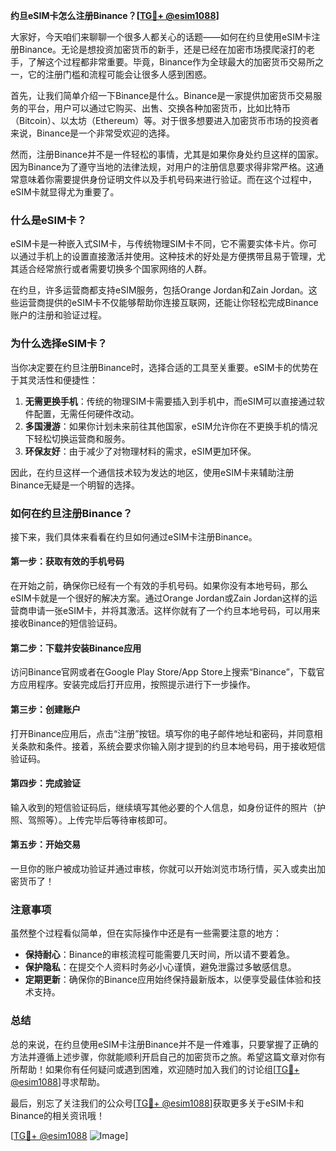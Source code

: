 **约旦eSIM卡怎么注册Binance？[[TG💪+ @esim1088](https://t.me/s/esim1088)]**

大家好，今天咱们来聊聊一个很多人都关心的话题——如何在约旦使用eSIM卡注册Binance。无论是想投资加密货币的新手，还是已经在加密市场摸爬滚打的老手，了解这个过程都非常重要。毕竟，Binance作为全球最大的加密货币交易所之一，它的注册门槛和流程可能会让很多人感到困惑。

首先，让我们简单介绍一下Binance是什么。Binance是一家提供加密货币交易服务的平台，用户可以通过它购买、出售、交换各种加密货币，比如比特币（Bitcoin）、以太坊（Ethereum）等。对于很多想要进入加密货币市场的投资者来说，Binance是一个非常受欢迎的选择。

然而，注册Binance并不是一件轻松的事情，尤其是如果你身处约旦这样的国家。因为Binance为了遵守当地的法律法规，对用户的注册信息要求得非常严格。这通常意味着你需要提供身份证明文件以及手机号码来进行验证。而在这个过程中，eSIM卡就显得尤为重要了。

### **什么是eSIM卡？**

eSIM卡是一种嵌入式SIM卡，与传统物理SIM卡不同，它不需要实体卡片。你可以通过手机上的设置直接激活并使用。这种技术的好处是方便携带且易于管理，尤其适合经常旅行或者需要切换多个国家网络的人群。

在约旦，许多运营商都支持eSIM服务，包括Orange Jordan和Zain Jordan。这些运营商提供的eSIM卡不仅能够帮助你连接互联网，还能让你轻松完成Binance账户的注册和验证过程。

### **为什么选择eSIM卡？**

当你决定要在约旦注册Binance时，选择合适的工具至关重要。eSIM卡的优势在于其灵活性和便捷性：

1. **无需更换手机**：传统的物理SIM卡需要插入到手机中，而eSIM可以直接通过软件配置，无需任何硬件改动。
2. **多国漫游**：如果你计划未来前往其他国家，eSIM允许你在不更换手机的情况下轻松切换运营商和服务。
3. **环保友好**：由于减少了对物理材料的需求，eSIM更加环保。

因此，在约旦这样一个通信技术较为发达的地区，使用eSIM卡来辅助注册Binance无疑是一个明智的选择。

### **如何在约旦注册Binance？**

接下来，我们具体来看看在约旦如何通过eSIM卡注册Binance。

#### **第一步：获取有效的手机号码**
在开始之前，确保你已经有一个有效的手机号码。如果你没有本地号码，那么eSIM卡就是一个很好的解决方案。通过Orange Jordan或Zain Jordan这样的运营商申请一张eSIM卡，并将其激活。这样你就有了一个约旦本地号码，可以用来接收Binance的短信验证码。

#### **第二步：下载并安装Binance应用**
访问Binance官网或者在Google Play Store/App Store上搜索“Binance”，下载官方应用程序。安装完成后打开应用，按照提示进行下一步操作。

#### **第三步：创建账户**
打开Binance应用后，点击“注册”按钮。填写你的电子邮件地址和密码，并同意相关条款和条件。接着，系统会要求你输入刚才提到的约旦本地号码，用于接收短信验证码。

#### **第四步：完成验证**
输入收到的短信验证码后，继续填写其他必要的个人信息，如身份证件的照片（护照、驾照等）。上传完毕后等待审核即可。

#### **第五步：开始交易**
一旦你的账户被成功验证并通过审核，你就可以开始浏览市场行情，买入或卖出加密货币了！

### **注意事项**

虽然整个过程看似简单，但在实际操作中还是有一些需要注意的地方：

- **保持耐心**：Binance的审核流程可能需要几天时间，所以请不要着急。
- **保护隐私**：在提交个人资料时务必小心谨慎，避免泄露过多敏感信息。
- **定期更新**：确保你的Binance应用始终保持最新版本，以便享受最佳体验和技术支持。

### **总结**

总的来说，在约旦使用eSIM卡注册Binance并不是一件难事，只要掌握了正确的方法并遵循上述步骤，你就能顺利开启自己的加密货币之旅。希望这篇文章对你有所帮助！如果你有任何疑问或遇到困难，欢迎随时加入我们的讨论组[[TG💪+ @esim1088](https://t.me/s/esim1088)]寻求帮助。

最后，别忘了关注我们的公众号[[TG💪+ @esim1088](https://t.me/s/esim1088)]获取更多关于eSIM卡和Binance的相关资讯哦！

[[TG💪+ @esim1088](https://t.me/s/esim1088) ![Image](https://i.postimg.cc/4NQfJmqS/Snipaste-2025-05-13-00-14-12.png)]